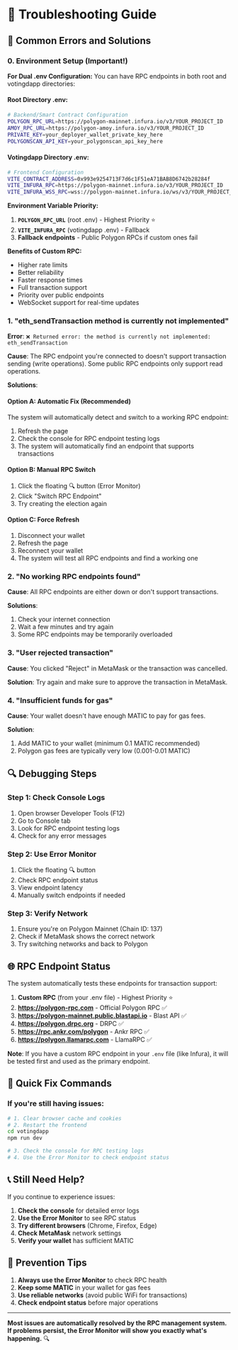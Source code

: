 # 🔧 Troubleshooting Guide

## 🚨 Common Errors and Solutions

### 0. **Environment Setup (Important!)**

**For Dual .env Configuration:**
You can have RPC endpoints in both root and votingdapp directories:

#### **Root Directory .env:**
```bash
# Backend/Smart Contract Configuration
POLYGON_RPC_URL=https://polygon-mainnet.infura.io/v3/YOUR_PROJECT_ID
AMOY_RPC_URL=https://polygon-amoy.infura.io/v3/YOUR_PROJECT_ID
PRIVATE_KEY=your_deployer_wallet_private_key_here
POLYGONSCAN_API_KEY=your_polygonscan_api_key_here
```

#### **Votingdapp Directory .env:**
```bash
# Frontend Configuration
VITE_CONTRACT_ADDRESS=0x993e9254713F7d6c1F51eA71BAB8D6742b28284f
VITE_INFURA_RPC=https://polygon-mainnet.infura.io/v3/YOUR_PROJECT_ID
VITE_INFURA_WSS_RPC=wss://polygon-mainnet.infura.io/ws/v3/YOUR_PROJECT_ID
```

**Environment Variable Priority:**
1. **`POLYGON_RPC_URL`** (root .env) - Highest Priority ⭐
2. **`VITE_INFURA_RPC`** (votingdapp .env) - Fallback
3. **Fallback endpoints** - Public Polygon RPCs if custom ones fail

**Benefits of Custom RPC:**
- Higher rate limits
- Better reliability
- Faster response times
- Full transaction support
- Priority over public endpoints
- WebSocket support for real-time updates

### 1. **"eth_sendTransaction method is currently not implemented"**

**Error**: `❌ Returned error: the method is currently not implemented: eth_sendTransaction`

**Cause**: The RPC endpoint you're connected to doesn't support transaction sending (write operations). Some public RPC endpoints only support read operations.

**Solutions**:

#### **Option A: Automatic Fix (Recommended)**
The system will automatically detect and switch to a working RPC endpoint:
1. Refresh the page
2. Check the console for RPC endpoint testing logs
3. The system will automatically find an endpoint that supports transactions

#### **Option B: Manual RPC Switch**
1. Click the floating 🔍 button (Error Monitor)
2. Click "Switch RPC Endpoint"
3. Try creating the election again

#### **Option C: Force Refresh**
1. Disconnect your wallet
2. Refresh the page
3. Reconnect your wallet
4. The system will test all RPC endpoints and find a working one

### 2. **"No working RPC endpoints found"**

**Cause**: All RPC endpoints are either down or don't support transactions.

**Solutions**:
1. Check your internet connection
2. Wait a few minutes and try again
3. Some RPC endpoints may be temporarily overloaded

### 3. **"User rejected transaction"**

**Cause**: You clicked "Reject" in MetaMask or the transaction was cancelled.

**Solution**: Try again and make sure to approve the transaction in MetaMask.

### 4. **"Insufficient funds for gas"**

**Cause**: Your wallet doesn't have enough MATIC to pay for gas fees.

**Solution**: 
1. Add MATIC to your wallet (minimum 0.1 MATIC recommended)
2. Polygon gas fees are typically very low (0.001-0.01 MATIC)

## 🔍 **Debugging Steps**

### **Step 1: Check Console Logs**
1. Open browser Developer Tools (F12)
2. Go to Console tab
3. Look for RPC endpoint testing logs
4. Check for any error messages

### **Step 2: Use Error Monitor**
1. Click the floating 🔍 button
2. Check RPC endpoint status
3. View endpoint latency
4. Manually switch endpoints if needed

### **Step 3: Verify Network**
1. Ensure you're on Polygon Mainnet (Chain ID: 137)
2. Check if MetaMask shows the correct network
3. Try switching networks and back to Polygon

## 🌐 **RPC Endpoint Status**

The system automatically tests these endpoints for transaction support:

1. **Custom RPC** (from your .env file) - Highest Priority ⭐
2. **https://polygon-rpc.com** - Official Polygon RPC ✅
3. **https://polygon-mainnet.public.blastapi.io** - Blast API ✅
4. **https://polygon.drpc.org** - DRPC ✅
5. **https://rpc.ankr.com/polygon** - Ankr RPC ✅
6. **https://polygon.llamarpc.com** - LlamaRPC ✅

**Note**: If you have a custom RPC endpoint in your `.env` file (like Infura), it will be tested first and used as the primary endpoint.

## 🚀 **Quick Fix Commands**

### **If you're still having issues:**

```bash
# 1. Clear browser cache and cookies
# 2. Restart the frontend
cd votingdapp
npm run dev

# 3. Check the console for RPC testing logs
# 4. Use the Error Monitor to check endpoint status
```

## 📞 **Still Need Help?**

If you continue to experience issues:

1. **Check the console** for detailed error logs
2. **Use the Error Monitor** to see RPC status
3. **Try different browsers** (Chrome, Firefox, Edge)
4. **Check MetaMask** network settings
5. **Verify your wallet** has sufficient MATIC

## 🎯 **Prevention Tips**

1. **Always use the Error Monitor** to check RPC health
2. **Keep some MATIC** in your wallet for gas fees
3. **Use reliable networks** (avoid public WiFi for transactions)
4. **Check endpoint status** before major operations

---

**Most issues are automatically resolved by the RPC management system. If problems persist, the Error Monitor will show you exactly what's happening.** 🔍
